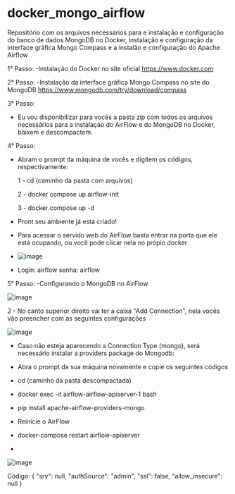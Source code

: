 # docker_mongo_airflow
Repositório com os arquivos necessários para e instalação e configuração do banco de dados MongoDB no Docker, instalação e configuração da interface gráfica Mongo Compass e a instalão e configuração do Apache Airflow

1° Passo:
-Instalação do Docker no site oficial
https://www.docker.com

2° Passo: 
-Instalação da interface gráfica Mongo Compass no site do MongoDB
https://www.mongodb.com/try/download/compass

3° Passo:
- Eu vou disponibilizar para vocês a pasta zip com todos os arquivos necessários para a instalação do AirFlow e do MongoDB no Docker, baixem e descompactem.

4° Passo:
- Abram o prompt da máquina de vocês e digitem os códigos, respectivamente:
  
   1 - cd (caminho da pasta com arquivos)

   2 - docker compose up airflow-init

   3 - docker compose up -d

- Pront seu ambiente já está criado!
- Para acessar o servido web do AirFlow basta entrar na porta que ele está ocupando, ou você pode clicar nela no própio docker
- ![image](https://github.com/user-attachments/assets/ce1a2744-c7f9-4b8f-bc09-655a460fc330)
-  Login: airflow  senha: airflow  


  5° Passo:
  -Configurando o MongoDB no AirFlow
  
  ![image](https://github.com/user-attachments/assets/976f4f69-edca-4008-8999-42a720ca3e42)
  
  2 - No canto superior direito vai ter a caixa "Add Connection", nela vocês vão preencher com as seguintes configurações
  
  ![image](https://github.com/user-attachments/assets/adfdcfc7-5bcd-4a74-a305-8325d906e31d)

  - Caso não esteja aparecendo a Connection Type (mongo), será necessário instalar a providers package do Mongodb:
  - Abra o prompt da sua máquina novamente e copie os seguintes códigos
  - cd (caminho da pasta descompactada)
  - docker exec -it airflow-airflow-apiserver-1 bash
  - pip install apache-airflow-providers-mongo
  - Reinicie o AirFlow
  - docker-compose restart airflow-apiserver

  - 
 ![image](https://github.com/user-attachments/assets/0075fd06-384c-4386-b77f-579c5b170fa9)

Código:
{
  "srv": null,
  "authSource": "admin",
  "ssl": false,
  "allow_insecure": null
}





    
